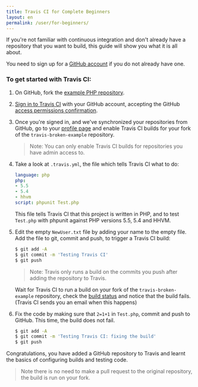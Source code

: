 ```yaml
---
title: Travis CI for Complete Beginners
layout: en
permalink: /user/for-beginners/
---
```


If you're not familiar with continuous integration and don't already have a repository that you want to build, this guide will show you what it is all about.

You need to sign up for a [GitHub account](https://github.com/) if you do not already have one.

### To get started with Travis CI:

1. On GitHub, fork the [example PHP repository](https://github.com/plaindocs/travis-broken-example).

2. [Sign in to Travis CI](https://travis-ci.org/auth) with your GitHub account, accepting the GitHub [access permissions confirmation](/user/github-oauth-scopes).

2. Once you're signed in, and we've synchronized your repositories from GitHub, go to your [profile page](https://travis-ci.org/profile) and enable
Travis CI builds for your fork of the `travis-broken-example` repository.

   > Note: You can only enable Travis CI builds for repositories you have admin access to.

2. Take a look at `.travis.yml`, the file which tells Travis CI what to do:

   ```yaml
   language: php
   php:
   - 5.5
   - 5.4
   - hhvm
   script: phpunit Test.php
   ```

   This file tells Travis CI that this project is written in PHP, and to test `Test.php` with phpunit against PHP versions 5.5, 5.4 and HHVM.

2. Edit the empty `NewUser.txt` file by adding your name to the empty file. Add the file to git, commit and push, to trigger a Travis CI build:

   ```bash
   $ git add -A
   $ git commit -m 'Testing Travis CI'
   $ git push
   ```

   > Note: Travis only runs a build on the commits you push after adding the repository to Travis.

   Wait for Travis CI to run a build on your fork of the `travis-broken-example` repository, check the [build status](https://travis-ci.org/repositories) and notice that the build fails. (Travis CI sends you an email when this happens)

2. Fix the code by making sure that `2=1+1` in `Test.php`, commit and push to GitHub. This time, the build does not fail.

   ```bash
   $ git add -A
   $ git commit -m 'Testing Travis CI: fixing the build'
   $ git push
   ```

Congratulations, you have added a GitHub repository to Travis and learnt the basics of configuring builds and testing code.

> Note there is no need to make a pull request to the original repository, the build is run on your fork.
